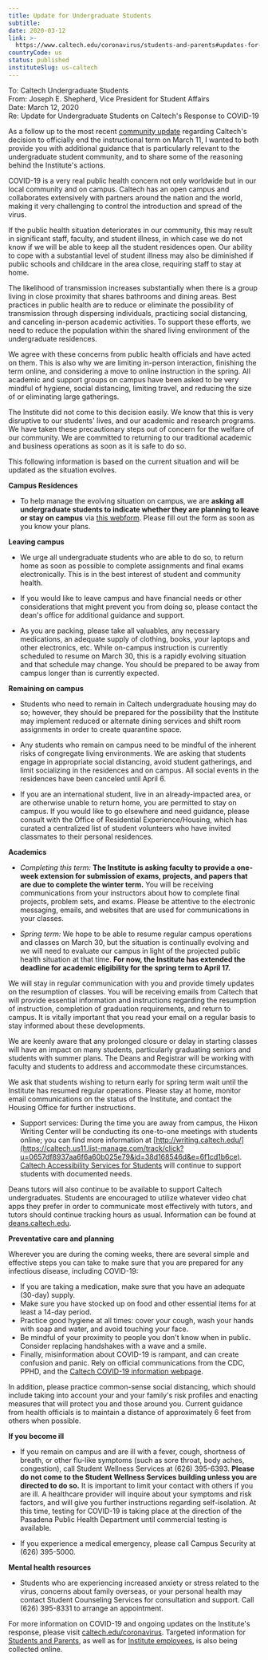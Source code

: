 ```yaml
---
title: Update for Undergraduate Students
subtitle: 
date: 2020-03-12
link: >-
  https://www.caltech.edu/coronavirus/students-and-parents#updates-for-students
countryCode: us
status: published
instituteSlug: us-caltech
---
```

To: Caltech Undergraduate Students  
From: Joseph E. Shepherd, Vice President for Student Affairs  
Date: March 12, 2020  
Re: Update for Undergraduate Students on Caltech's Response to COVID-19  
  
As a follow up to the most recent [community update](https://caltech.us11.list-manage.com/track/click?u=0657df8937aa6f6a60b025e79&id=e4ff375f7a&e=6f1cd1b6ce) regarding Caltech's decision to officially end the instructional term on March 11, I wanted to both provide you with additional guidance that is particularly relevant to the undergraduate student community, and to share some of the reasoning behind the Institute's actions.  
  
COVID-19 is a very real public health concern not only worldwide but in our local community and on campus. Caltech has an open campus and collaborates extensively with partners around the nation and the world, making it very challenging to control the introduction and spread of the virus.  
  
If the public health situation deteriorates in our community, this may result in significant staff, faculty, and student illness, in which case we do not know if we will be able to keep all the student residences open. Our ability to cope with a substantial level of student illness may also be diminished if public schools and childcare in the area close, requiring staff to stay at home.  
  
The likelihood of transmission increases substantially when there is a group living in close proximity that shares bathrooms and dining areas. Best practices in public health are to reduce or eliminate the possibility of transmission through dispersing individuals, practicing social distancing, and canceling in-person academic activities. To support these efforts, we need to reduce the population within the shared living environment of the undergraduate residences.  
  
We agree with these concerns from public health officials and have acted on them. This is also why we are limiting in-person interaction, finishing the term online, and considering a move to online instruction in the spring. All academic and support groups on campus have been asked to be very mindful of hygiene, social distancing, limiting travel, and reducing the size of or eliminating large gatherings.  
  
The Institute did not come to this decision easily. We know that this is very disruptive to our students' lives, and our academic and research programs. We have taken these precautionary steps out of concern for the welfare of our community. We are committed to returning to our traditional academic and business operations as soon as it is safe to do so.  
  
This following information is based on the current situation and will be updated as the situation evolves.  
  
**Campus Residences**

  * To help manage the evolving situation on campus, we are **asking** **all undergraduate students to indicate whether they are planning to leave or stay on campus** via [this webform](https://caltech.us11.list-manage.com/track/click?u=0657df8937aa6f6a60b025e79&id=eb782546b2&e=6f1cd1b6ce). Please fill out the form as soon as you know your plans.



 **Leaving campus**

  * We urge all undergraduate students who are able to do so, to return home as soon as possible to complete assignments and final exams electronically. This is in the best interest of student and community health.  

  * If you would like to leave campus and have financial needs or other considerations that might prevent you from doing so, please contact the dean's office for additional guidance and support.  

  * As you are packing, please take all valuables, any necessary medications, an adequate supply of clothing, books, your laptops and other electronics, etc. While on-campus instruction is currently scheduled to resume on March 30, this is a rapidly evolving situation and that schedule may change. You should be prepared to be away from campus longer than is currently expected.



 **Remaining on campus**

  * Students who need to remain in Caltech undergraduate housing may do so; however, they should be prepared for the possibility that the Institute may implement reduced or alternate dining services and shift room assignments in order to create quarantine space.  

  * Any students who remain on campus need to be mindful of the inherent risks of congregate living environments. We are asking that students engage in appropriate social distancing, avoid student gatherings, and limit socializing in the residences and on campus. All social events in the residences have been canceled until April 6.  

  * If you are an international student, live in an already-impacted area, or are otherwise unable to return home, you are permitted to stay on campus. If you would like to go elsewhere and need guidance, please consult with the Office of Residential Experience/Housing, which has curated a centralized list of student volunteers who have invited classmates to their personal residences.



 **Academics**

  *  _Completing this term:_ **The Institute is asking faculty to provide a one-week extension for submission of exams, projects, and papers that are due to complete the winter term.** You will be receiving communications from your instructors about how to complete final projects, problem sets, and exams. Please be attentive to the electronic messaging, emails, and websites that are used for communications in your classes.  

  *  _Spring term:_ We hope to be able to resume regular campus operations and classes on March 30, but the situation is continually evolving and we will need to evaluate our campus in light of the projected public health situation at that time. **For now, the Institute has extended the deadline for academic eligibility for the spring term to April 17.**  
  
We will stay in regular communication with you and provide timely updates on the resumption of classes. You will be receiving emails from Caltech that will provide essential information and instructions regarding the resumption of instruction, completion of graduation requirements, and return to campus. It is vitally important that you read your email on a regular basis to stay informed about these developments.  
  
We are keenly aware that any prolonged closure or delay in starting classes will have an impact on many students, particularly graduating seniors and students with summer plans. The Deans and Registrar will be working with faculty and students to address and accommodate these circumstances.  
  
We ask that students wishing to return early for spring term wait until the Institute has resumed regular operations. Please stay at home, monitor email communications on the status of the Institute, and contact the Housing Office for further instructions.  

  * Support services: During the time you are away from campus, the Hixon Writing Center will be conducting its one-to-one meetings with students online; you can find more information at [http://writing.caltech.edu/](https://caltech.us11.list-manage.com/track/click?u=0657df8937aa6f6a60b025e79&id=38d168546d&e=6f1cd1b6ce). [Caltech Accessibility Services for Students](https://caltech.us11.list-manage.com/track/click?u=0657df8937aa6f6a60b025e79&id=3d759d2c6b&e=6f1cd1b6ce) will continue to support students with documented needs.  
  
Deans tutors will also continue to be available to support Caltech undergraduates. Students are encouraged to utilize whatever video chat apps they prefer in order to communicate most effectively with tutors, and tutors should continue tracking hours as usual. Information can be found at [deans.caltech.edu](https://caltech.us11.list-manage.com/track/click?u=0657df8937aa6f6a60b025e79&id=6c1e784b54&e=6f1cd1b6ce).



 **Preventative care and planning**

Wherever you are during the coming weeks, there are several simple and effective steps you can take to make sure that you are prepared for any infectious disease, including COVID-19:

  * If you are taking a medication, make sure that you have an adequate (30-day) supply.
  * Make sure you have stocked up on food and other essential items for at least a 14-day period.
  * Practice good hygiene at all times: cover your cough, wash your hands with soap and water, and avoid touching your face.
  * Be mindful of your proximity to people you don't know when in public. Consider replacing handshakes with a wave and a smile.
  * Finally, misinformation about COVID-19 is rampant, and can create confusion and panic. Rely on official communications from the CDC, PPHD, and the [Caltech COVID-19 information webpage](https://caltech.us11.list-manage.com/track/click?u=0657df8937aa6f6a60b025e79&id=7d1760b49c&e=6f1cd1b6ce).



In addition, please practice common-sense social distancing, which should include taking into account your and your family's risk profiles and enacting measures that will protect you and those around you. Current guidance from health officials is to maintain a distance of approximately 6 feet from others when possible.

 **If you become ill**

  * If you remain on campus and are ill with a fever, cough, shortness of breath, or other flu-like symptoms (such as sore throat, body aches, congestion), call Student Wellness Services at (626) 395-6393. **Please do not come to the Student Wellness Services building unless you are directed to do so.** It is important to limit your contact with others if you are ill. A healthcare provider will inquire about your symptoms and risk factors, and will give you further instructions regarding self-isolation. At this time, testing for COVID-19 is taking place at the direction of the Pasadena Public Health Department until commercial testing is available.  

  * If you experience a medical emergency, please call Campus Security at (626) 395-5000.



 **Mental health resources**

  * Students who are experiencing increased anxiety or stress related to the virus, concerns about family overseas, or your personal health may contact Student Counseling Services for consultation and support. Call (626) 395-8331 to arrange an appointment.



  
For more information on COVID-19 and ongoing updates on the Institute's response, please visit [caltech.edu/coronavirus](https://caltech.us11.list-manage.com/track/click?u=0657df8937aa6f6a60b025e79&id=91eaad6321&e=6f1cd1b6ce). Targeted information for [Students and Parents](https://caltech.us11.list-manage.com/track/click?u=0657df8937aa6f6a60b025e79&id=872408bf14&e=6f1cd1b6ce), as well as for [Institute employees](https://caltech.us11.list-manage.com/track/click?u=0657df8937aa6f6a60b025e79&id=ecc0f73eff&e=6f1cd1b6ce), is also being collected online.
